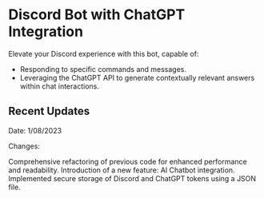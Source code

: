 # Discord Bot with ChatGPT Integration

Elevate your Discord experience with this bot, capable of:

- Responding to specific commands and messages.
- Leveraging the ChatGPT API to generate contextually relevant answers within chat interactions.

## Recent Updates

Date: 1/08/2023

Changes:

Comprehensive refactoring of previous code for enhanced performance and readability.
Introduction of a new feature: AI Chatbot integration.
Implemented secure storage of Discord and ChatGPT tokens using a JSON file.
